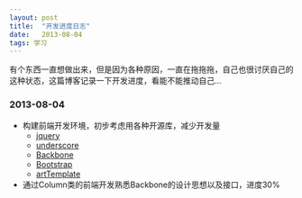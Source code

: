 ```yaml
---
layout: post
title:  "开发进度日志"
date:   2013-08-04
tags: 学习
---
```


有个东西一直想做出来，但是因为各种原因，一直在拖拖拖，自己也很讨厌自己的这种状态，这篇博客记录一下开发进度，看能不能推动自己…

### 2013-08-04
* 构建前端开发环境，初步考虑用各种开源库，减少开发量
  * [jquery]()
  * [underscore]()
  * [Backbone]()
  * [Bootstrap]()
  * [artTemplate]()
* 通过Column类的前端开发熟悉Backbone的设计思想以及接口，进度30%